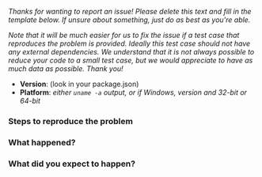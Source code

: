 _Thanks for wanting to report an issue! Please delete this text and fill in
the template below. If unsure about something, just do as best as you're able._

_Note that it will be much easier for us to fix the issue if a test case that
reproduces the problem is provided. Ideally this test case should not have any
external dependencies. We understand that it is not always possible to reduce
your code to a small test case, but we would appreciate to have as much data as
possible. Thank you!_

* **Version**: (look in your package.json)
* **Platform**: _either `uname -a` output, or if Windows, version and 32-bit or
  64-bit_

### Steps to reproduce the problem

### What happened?

### What did you expect to happen?

